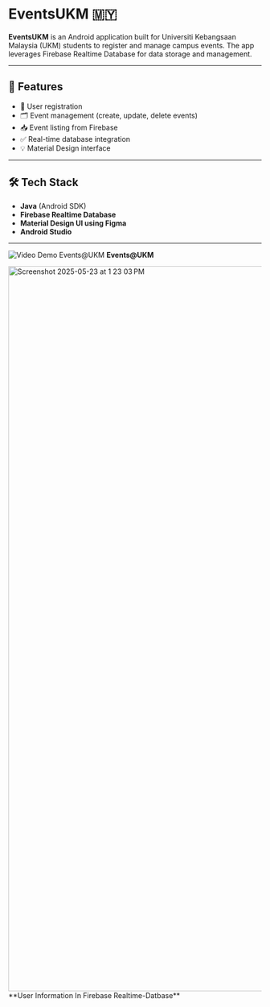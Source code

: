 # EventsUKM 🇲🇾

**EventsUKM** is an Android application built for Universiti Kebangsaan Malaysia (UKM) students to register and manage campus events. The app leverages Firebase Realtime Database for data storage and management.

---

## 🚀 Features

- 🔐 User registration
- 🗂️ Event management (create, update, delete events)  
- 📥 Event listing from Firebase
- ✅ Real-time database integration
- 💡 Material Design interface

---

## 🛠️ Tech Stack

- **Java** (Android SDK)
- **Firebase Realtime Database**
- **Material Design UI using Figma**
- **Android Studio**

---

![Video Demo Events@UKM](https://github.com/user-attachments/assets/a08aa5f0-55d2-4128-a178-801c6d682598)
**Events@UKM**

<img width="1440" alt="Screenshot 2025-05-23 at 1 23 03 PM" src="https://github.com/user-attachments/assets/83d9c33e-a84c-4da6-8781-f4b89ac23be6" />
**User Information In Firebase Realtime-Datbase**


